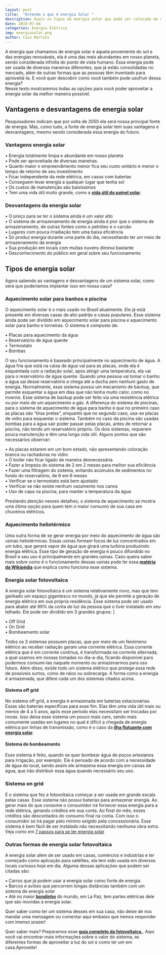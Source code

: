 ```yaml
---
layout: post
title:  "Entenda o que é energia Solar "
description: Quais os tipos de energia solar que pode ser colocado em casa e suas diferenças[...]
date: 2018-07-04
categories: Energia Elétrica
img: energiasolar.png
author: Caio Martins
---
```



A energia que chamamos de energia solar é aquela proveniente do sol e das energias renováveis, ela é uma das mais abundantes em nosso planeta, sendo considerada infinita do ponto de vista humano. Essa energia pode ser usada de diversas maneiras diferentes, que já estão consolidadas no mercado, além de outras formas que as pessoas têm inventado para aproveitá-la.
E você quer descobrir como você também pode usufruir dessa energia?    
Nesse texto mostraremos todas as opções para você poder aproveitar a energia solar da melhor maneira possível.  

## Vantagens e desvantagens de energia solar
 Pesquisadores indicam que por volta de 2050 ela será nossa principal fonte de energia. Mas, como tudo, a fonte de energia solar tem suas vantagens e desvantagens, mesmo sendo considerada essa energia do futuro. 
   
### Vantagens energia solar  
  
•	Energia totalmente limpa e abundante em nosso planeta  
•	Pode ser aproveitada de diversas maneiras.  
•	Quanto maior o empreendimento menor fica seu custo unitário e menor o tempo de retorno de seu investimento  
•	Ficar independente da rede elétrica, em casos com baterias  
•	Conseguem levar energia a qualquer lugar que tenha sol  
•	Os custos de manutenção são baixíssimos  
•	Tem uma vida útil muito grande, como a **[vida útil do painel solar](https://www.portal-energia.com/qual-o-tempo-de-vida-util-real-de-um-painel-solar/)**.  
  
### Desvantagens da energia solar  
   
•	O preço para se ter o sistema ainda é um valor alto  
•	O sistema de armazenamento de energia ainda é pior que o sistema de armazenamento, de outras fontes como o petróleo e o carvão  
•	Lugares com pouca irradiação tem uma baixa eficiência  
•	Só produz energia durante uma parte do dia, necessitando ter um meio de armazenamento da energia  
•	Sua produção em locais com muitas nuvens diminui bastante  
•	Desconhecimento do público em geral sobre seu funcionamento  

## Tipos de energia solar
Agora sabendo as vantagens e desvantagens de um sistema solar, como será que poderíamos implantar isso em nossa casa? 

### Aquecimento solar para banhos e piscina

O aquecimento solar é o mais usado no Brasil atualmente. Ele já está presente em diversas casas de alto padrão e casas populares. Esse sistema ainda pode ser dividido em aquecimento solar para piscina e aquecimento solar para banho e torneiras.
O sistema é composto de:  
  
•	Placas para aquecimento da água  
•	Reservatório de água quente  
•	Termostato  
•	Bombas  

O seu funcionamento é baseado principalmente no aquecimento de água. A água fria que está na caixa de água vai para as placas, onde ela é esquentada com a radiação solar, após atingir uma temperatura, ela vai para o reservatório de água quente. Quando uma pessoa vai tomar o banho a água sai desse reservatório e chega até a ducha sem nenhum gasto de energia.
Normalmente, esse sistema possui um mecanismo de backup, que permite esquentar a água em dias que não tenha muito calor, como no inverno. Esse sistema de backup pode ser feito via uma resistência elétrica ou por meio de um aquecimento a gás.
A diferença do sistema de piscinas, para o sistema de aquecimento de água para banho é que no primeiro caso as placas são “tiras pretas”, enquanto que no segundo caso, usa-se placas de vidro para esquentar o sistema. Também no caso da piscina são usadas bombas para a água sair poder passar pelas placas, antes de retornar a piscina, não tendo um reservatório próprio.
Os dois sistemas, requerem pouca manutenção e têm uma longa vida útil. Alguns pontos que são necessários observar:  
      
•	As placas estarem em um bom estado, não apresentando coloração branca ou rachaduras no vidro  
•	O boiler não ficar ligado de maneira desnecessária  
•	Fazer a limpeza do sistema de 2 em 2 meses para melhor sua eficiência  
•	Fazer uma filtragem do sistema, evitando acúmulos de sedimentos no fundo do reservatório, de 6 em 6 meses  
•	Verificar se o termostato está bem ajustado   
•	Verificar se não existe nenhum vazamento nos canos   
•	Uso de capa na piscina, para manter a temperatura da água  

Prestando atenção nesses detalhes, o sistema de aquecimento se mostra uma ótima opção para quem tem o maior consumo de sua casa em chuveiros elétricos.



### Aquecimento heliotérmico
Uma outra forma de se gerar energia por meio do aquecimento de água são usinas heliotérmicas. Essas usinas formam focos de luz concentrados em um tubo, que gerará vapor de água que girará uma turbina produzindo energia elétrica. 
Esse tipo de geração de energia é pouco difundido no Brasil e seu uso é principalmente em grandes usinas.
Caso queira saber mais sobre como é o funcionamento dessas usinas pode ler essa **[matéria da Wikipédia]( https://pt.wikipedia.org/wiki/Energia_heliot%C3%A9rmica)** que explica como funciona esse sistema.

### Energia solar fotovoltaica
A energia solar fotovoltaica é um sistema relativamente novo, mas que tem ganhado um espaço gigantesco no mundo, já que ele permite a geração de energia elétrica em sua própria residência. 
Esse sistema pode ser usado para abater até 99% da conta de luz da pessoa que o tiver instalado em seu telhado. 
Ele pode ser dividido em 3 grandes grupos:  ]
    
•	Off Grid  
•	On Grid  
•	Bombeamento solar    

Todos os 3 sistemas possuem placas, que por meio de um fenômeno elétrico ao receber radiação geram uma corrente elétrica. Essa corrente elétrica que é em corrente contínua, é transformada na corrente alternada, a qual usamos em nossas tomadas no dia-a-dia, ficando disponível para podermos consumi-las naquele momento ou armazenarmos para uso futuro. 
Além disso, existe todo um sistema elétrico que protege essa rede de possíveis surtos, como de raios ou sobrecarga.
A forma como a energia é armazenada, que difere cada um dos sistemas citados acima.  
   
#### Sistema off grid  
  
No sistema off grid, a energia é armazenada em baterias estacionárias. Essas são baterias específicas para esse fim. Elas têm uma vida útil mais ou menos de 4 a 5 anos, após esse período elas necessitam ser trocadas por novas. Isso deixa esse sistema um pouco mais caro, sendo mais comumente usadas em lugares no qual é difícil a chegada de energia elétrica por linhas de transmissão, como é o caso da **[ilha flutuante com energia solar]( http://primariaenergia.com/blog/ilha-flutuante)**.
  
#### Sistema de bombeamento  
  
Esse sistema é feito, quando se quer bombear água de poços artesianos para irrigação, por exemplo. Ele é pensado de acordo com a necessidade de água do local, sendo assim ele armazena essa energia em caixas de água, que irão distribuir essa água quando necessário seu uso.   

### Sistema on grid  
  
É o sistema que fez a fotovoltaica começar a ser usada em grande escala pelas casas. Esse sistema não possui baterias para armazenar energia. Ao gerar mais do que consome o consumidor irá fornecer essa energia para a rede elétrica, gerando créditos em sua conta. Ao final do mês, esses créditos são descontados do consumo final na conta. Com isso o consumidor só irá pagar pelo mínimo exigido pela concessionária.
Esse sistema é bem fácil de ser instalado não necessitando nenhuma obra extra. Veja como em [7 passos para se ter energia solar]( http://primariaenergia.com/blog/7-passos-energia-solar-casa)
  
### Outras formas de energia solar fotovoltaica 
  
A energia solar além de ser usado em casas, comércios e indústrias e ter começado como aplicação para satélites, ela tem sido usada em diversos locais curiosos hoje em dia.
Alguma dessas aplicações que podem ser citadas são:  
  
•	Carros que já podem usar a energia solar como fonte de energia   
•	Barcos e aviões que percorrem longas distâncias também com um sistema de energia solar  
•	Até no maior **[bondinho](http://primariaenergia.com/blog/bondinho)** do mundo, em La Paz, tem partes elétricas dele que são movidas a energia solar.  

Quer saber como ter um sistema desses em sua casa, não deixe de nos mandar uma mensagem ou comentar aqui embaixo que iremos responder com imenso prazer!

Quer saber mais? Preparamos esse **[guia completo da fotovoltaica.](https://conteudo.primariaenergia.com/e-book-guia-da-fotovoltaica)**. Aqui você vai encontrar mais informações sobre o valor do sistema, as diferentes formas de aproveitar a luz do sol e como ter um em casa.Aproveite!
